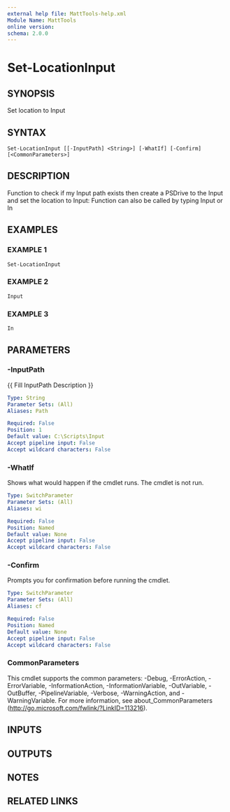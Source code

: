```yaml
---
external help file: MattTools-help.xml
Module Name: MattTools
online version:
schema: 2.0.0
---
```


# Set-LocationInput

## SYNOPSIS
Set location to Input

## SYNTAX

```
Set-LocationInput [[-InputPath] <String>] [-WhatIf] [-Confirm] [<CommonParameters>]
```

## DESCRIPTION
Function to check if my Input path exists then create a PSDrive to the Input and set the location to Input: Function can also be called by typing Input or In

## EXAMPLES

### EXAMPLE 1
```
Set-LocationInput
```

### EXAMPLE 2
```
Input
```

### EXAMPLE 3
```
In
```

## PARAMETERS

### -InputPath
{{ Fill InputPath Description }}

```yaml
Type: String
Parameter Sets: (All)
Aliases: Path

Required: False
Position: 1
Default value: C:\Scripts\Input
Accept pipeline input: False
Accept wildcard characters: False
```

### -WhatIf
Shows what would happen if the cmdlet runs.
The cmdlet is not run.

```yaml
Type: SwitchParameter
Parameter Sets: (All)
Aliases: wi

Required: False
Position: Named
Default value: None
Accept pipeline input: False
Accept wildcard characters: False
```

### -Confirm
Prompts you for confirmation before running the cmdlet.

```yaml
Type: SwitchParameter
Parameter Sets: (All)
Aliases: cf

Required: False
Position: Named
Default value: None
Accept pipeline input: False
Accept wildcard characters: False
```

### CommonParameters
This cmdlet supports the common parameters: -Debug, -ErrorAction, -ErrorVariable, -InformationAction, -InformationVariable, -OutVariable, -OutBuffer, -PipelineVariable, -Verbose, -WarningAction, and -WarningVariable. For more information, see about_CommonParameters (http://go.microsoft.com/fwlink/?LinkID=113216).

## INPUTS

## OUTPUTS

## NOTES

## RELATED LINKS
